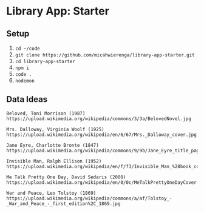 # Library App: Starter

## Setup

1. `cd ~/code`
2. `git clone https://github.com/micahwierenga/library-app-starter.git`
3. `cd library-app-starter`
4. `npm i`
5. `code .`
6. `nodemon`

## Data Ideas

```
Beloved, Toni Morrison (1987)
https://upload.wikimedia.org/wikipedia/commons/3/3a/BelovedNovel.jpg

Mrs. Dalloway, Virginia Woolf (1925)
https://upload.wikimedia.org/wikipedia/en/6/67/Mrs._Dalloway_cover.jpg

Jane Eyre, Charlotte Bronte (1847)
https://upload.wikimedia.org/wikipedia/commons/9/9b/Jane_Eyre_title_page.jpg

Invisible Man, Ralph Ellison (1952)
https://upload.wikimedia.org/wikipedia/en/f/f3/Invisible_Man_%28book_cover%29.jpg

Me Talk Pretty One Day, David Sedaris (2000)
https://upload.wikimedia.org/wikipedia/en/0/0c/MeTalkPrettyOneDayCover.JPG

War and Peace, Leo Tolstoy (1869)
https://upload.wikimedia.org/wikipedia/commons/a/af/Tolstoy_-_War_and_Peace_-_first_edition%2C_1869.jpg
```